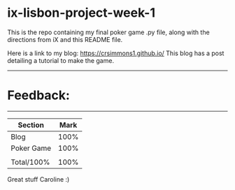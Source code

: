 # ix-lisbon-project-week-1

This is the repo containing my final poker game .py file, along with the directions from iX and this README file.

Here is a link to my blog:
https://crsimmons1.github.io/
This blog has a post detailing a tutorial to make the game.

------------------------------------------------------------------------------------------------
# Feedback: 
------------------------------------------------------------------------------------------------

| Section | Mark | 
|---|---| 
| Blog | 100% | 
| Poker Game | 100% |
||| 
| Total/100% | 100% | 

Great stuff Caroline :)
